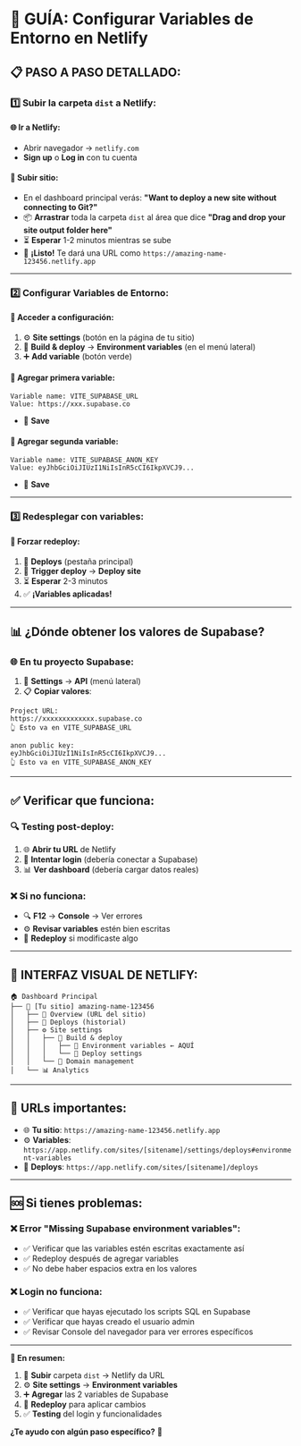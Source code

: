 # 🔧 GUÍA: Configurar Variables de Entorno en Netlify

## 📋 **PASO A PASO DETALLADO:**

### **1️⃣ Subir la carpeta `dist` a Netlify:**

#### **🌐 Ir a Netlify:**
- Abrir navegador → `netlify.com`
- **Sign up** o **Log in** con tu cuenta

#### **📁 Subir sitio:**
- En el dashboard principal verás: **"Want to deploy a new site without connecting to Git?"**
- 📦 **Arrastrar** toda la carpeta `dist` al área que dice **"Drag and drop your site output folder here"**
- ⏳ **Esperar** 1-2 minutos mientras se sube
- 🎉 **¡Listo!** Te dará una URL como `https://amazing-name-123456.netlify.app`

---

### **2️⃣ Configurar Variables de Entorno:**

#### **🔧 Acceder a configuración:**
1. ⚙️ **Site settings** (botón en la página de tu sitio)
2. 🔧 **Build & deploy** → **Environment variables** (en el menú lateral)
3. ➕ **Add variable** (botón verde)

#### **🔑 Agregar primera variable:**
```
Variable name: VITE_SUPABASE_URL
Value: https://xxx.supabase.co
```
- 💾 **Save**

#### **🔑 Agregar segunda variable:**
```  
Variable name: VITE_SUPABASE_ANON_KEY
Value: eyJhbGciOiJIUzI1NiIsInR5cCI6IkpXVCJ9...
```
- 💾 **Save**

---

### **3️⃣ Redesplegar con variables:**

#### **🔄 Forzar redeploy:**
1. 🚀 **Deploys** (pestaña principal)
2. 🔄 **Trigger deploy** → **Deploy site**
3. ⏳ **Esperar** 2-3 minutos
4. ✅ **¡Variables aplicadas!**

---

## 📊 **¿Dónde obtener los valores de Supabase?**

### **🌐 En tu proyecto Supabase:**
1. 🔧 **Settings** → **API** (menú lateral)
2. 📋 **Copiar valores**:

```
Project URL: 
https://xxxxxxxxxxxxx.supabase.co
👆 Esto va en VITE_SUPABASE_URL

anon public key:
eyJhbGciOiJIUzI1NiIsInR5cCI6IkpXVCJ9...
👆 Esto va en VITE_SUPABASE_ANON_KEY
```

---

## ✅ **Verificar que funciona:**

### **🔍 Testing post-deploy:**
1. 🌐 **Abrir tu URL** de Netlify
2. 🔐 **Intentar login** (debería conectar a Supabase)
3. 📊 **Ver dashboard** (debería cargar datos reales)

### **❌ Si no funciona:**
- 🔍 **F12** → **Console** → Ver errores
- ⚙️ **Revisar variables** estén bien escritas
- 🔄 **Redeploy** si modificaste algo

---

## 📱 **INTERFAZ VISUAL DE NETLIFY:**

```
🏠 Dashboard Principal
├── 📁 [Tu sitio] amazing-name-123456
│   ├── 🚀 Overview (URL del sitio)
│   ├── 🚀 Deploys (historial)
│   ├── ⚙️ Site settings 
│   │   ├── 🔧 Build & deploy
│   │   │   ├── 🔧 Environment variables ← AQUÍ
│   │   │   └── 🔧 Deploy settings
│   │   └── 🔧 Domain management
│   └── 📊 Analytics
```

---

## 🔗 **URLs importantes:**

- 🌐 **Tu sitio**: `https://amazing-name-123456.netlify.app`
- ⚙️ **Variables**: `https://app.netlify.com/sites/[sitename]/settings/deploys#environment-variables`
- 🚀 **Deploys**: `https://app.netlify.com/sites/[sitename]/deploys`

---

## 🆘 **Si tienes problemas:**

### **❌ Error "Missing Supabase environment variables":**
- ✅ Verificar que las variables estén escritas exactamente así
- ✅ Redeploy después de agregar variables
- ✅ No debe haber espacios extra en los valores

### **❌ Login no funciona:**
- ✅ Verificar que hayas ejecutado los scripts SQL en Supabase  
- ✅ Verificar que hayas creado el usuario admin
- ✅ Revisar Console del navegador para ver errores específicos

---

**🎯 En resumen:**
1. 📁 **Subir** carpeta `dist` → Netlify da URL
2. ⚙️ **Site settings** → **Environment variables** 
3. ➕ **Agregar** las 2 variables de Supabase
4. 🔄 **Redeploy** para aplicar cambios
5. ✅ **Testing** del login y funcionalidades

**¿Te ayudo con algún paso específico?** 🤔